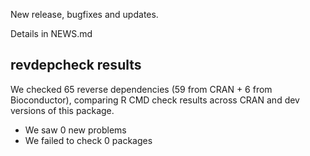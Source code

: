 New release, bugfixes and updates.

Details in NEWS.md

## revdepcheck results

We checked 65 reverse dependencies (59 from CRAN + 6 from Bioconductor), comparing R CMD check results across CRAN and dev versions of this package.

 * We saw 0 new problems
 * We failed to check 0 packages
